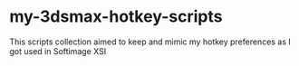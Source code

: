 # my-3dsmax-hotkey-scripts
This scripts collection aimed to keep and mimic my hotkey preferences as I got used in Softimage XSI
